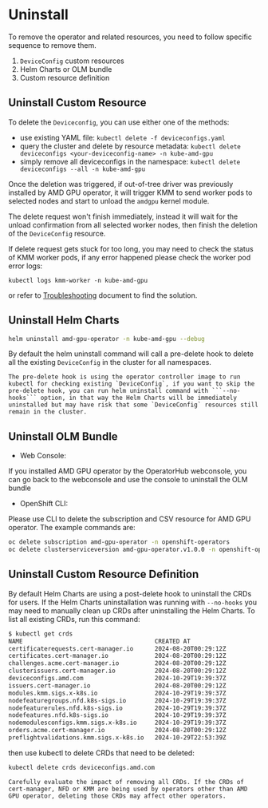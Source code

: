 # Uninstall

To remove the operator and related resources, you need to follow specific sequence to remove them.

1. `DeviceConfig` custom resources
2. Helm Charts or OLM bundle
3. Custom resource definition

## Uninstall Custom Resource

To delete the `Deviceconfig`, you can use either one of the methods:

* use existing YAML file: ```kubectl delete -f deviceconfigs.yaml```
* query the cluster and delete by resource metadata:
  ```kubectl delete deviceconfigs <your-deviceconfig-name> -n kube-amd-gpu```
* simply remove all deviceconfigs in the namespace:
  ```kubectl delete deviceconfigs --all -n kube-amd-gpu```

Once the deletion was triggered, if out-of-tree driver was previously installed by AMD GPU operator, it will trigger KMM to send worker pods to selected nodes and start to unload the `amdgpu` kernel module.

The delete request won't finish immediately, instead it will wait for the unload confirmation from all selected worker nodes, then finish the deletion of the `DeviceConfig` resource.

If delete request gets stuck for too long, you may need to check the status of KMM worker pods, if any error happened please check the worker pod error logs:

```kubectl logs kmm-worker -n kube-amd-gpu```

or refer to [Troubleshooting](../troubleshooting) document to find the solution.

## Uninstall Helm Charts

```bash
helm uninstall amd-gpu-operator -n kube-amd-gpu --debug
```

By default the helm uninstall command will call a pre-delete hook to delete all the existing `DeviceConfig` in the cluster for all namespaces.

```{note}
The pre-delete hook is using the operator controller image to run kubectl for checking existing `DeviceConfig`, if you want to skip the pre-delete hook, you can run helm uninstall command with ```--no-hooks``` option, in that way the Helm Charts will be immediately uninstalled but may have risk that some `DeviceConfig` resources still remain in the cluster.
```

## Uninstall OLM Bundle

* Web Console:

If you installed AMD GPU operator by the OperatorHub webconsole, you can go back to the webconsole and use the console to uninstall the OLM bundle

* OpenShift CLI:

Please use CLI to delete the subscription and CSV resource for AMD GPU operator. The example commands are:

```bash
oc delete subscription amd-gpu-operator -n openshift-operators
oc delete clusterserviceversion amd-gpu-operator.v1.0.0 -n openshift-operators
```

## Uninstall Custom Resource Definition

By default Helm Charts are using a post-delete hook to uninstall the CRDs for users. If the Helm Charts uninstallation was running with ```--no-hooks``` you may need to manually clean up CRDs after uninstalling the Helm Charts. To list all existing CRDs, run this command:

```bash
$ kubectl get crds
NAME                                     CREATED AT
certificaterequests.cert-manager.io      2024-08-20T00:29:12Z
certificates.cert-manager.io             2024-08-20T00:29:12Z
challenges.acme.cert-manager.io          2024-08-20T00:29:12Z
clusterissuers.cert-manager.io           2024-08-20T00:29:12Z
deviceconfigs.amd.com                    2024-10-29T19:39:37Z
issuers.cert-manager.io                  2024-08-20T00:29:12Z
modules.kmm.sigs.x-k8s.io                2024-10-29T19:39:37Z
nodefeaturegroups.nfd.k8s-sigs.io        2024-10-29T19:39:37Z
nodefeaturerules.nfd.k8s-sigs.io         2024-10-29T19:39:37Z
nodefeatures.nfd.k8s-sigs.io             2024-10-29T19:39:37Z
nodemodulesconfigs.kmm.sigs.x-k8s.io     2024-10-29T19:39:37Z
orders.acme.cert-manager.io              2024-08-20T00:29:12Z
preflightvalidations.kmm.sigs.x-k8s.io   2024-10-29T22:53:39Z
```

then use kubectl to delete CRDs that need to be deleted:

```bash
kubectl delete crds deviceconfigs.amd.com
```

```{warning}
Carefully evaluate the impact of removing all CRDs. If the CRDs of cert-manager, NFD or KMM are being used by operators other than AMD GPU operator, deleting those CRDs may affect other operators.
```

